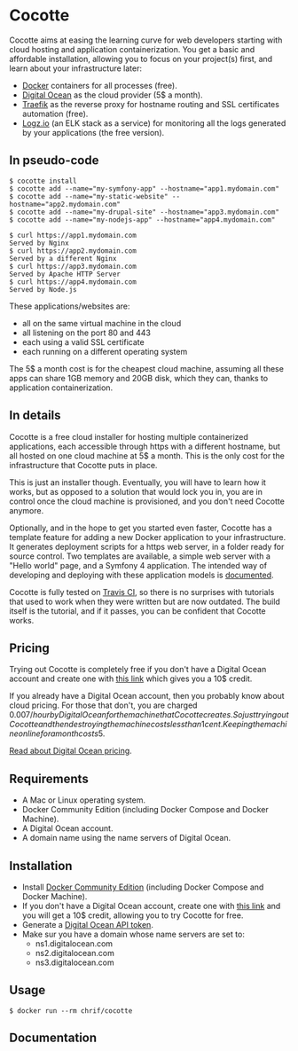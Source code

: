 # Cocotte

Cocotte aims at easing the learning curve for web developers starting with cloud hosting and application containerization. You get a basic and affordable installation, allowing you to focus on your project(s) first, and learn about your infrastructure later:

* [Docker](https://www.docker.com/) containers for all processes (free).
* [Digital Ocean](https://www.digitalocean.com/) as the cloud provider (5$ a month).
* [Traefik](https://traefik.io/) as the reverse proxy for hostname routing and SSL certificates automation (free).
* [Logz.io](https://logz.io/) (an ELK stack as a service) for monitoring all the logs generated by your applications (the free version).

## In pseudo-code

```
$ cocotte install
$ cocotte add --name="my-symfony-app" --hostname="app1.mydomain.com"
$ cocotte add --name="my-static-website" --hostname="app2.mydomain.com"
$ cocotte add --name="my-drupal-site" --hostname="app3.mydomain.com"
$ cocotte add --name="my-nodejs-app" --hostname="app4.mydomain.com"

$ curl https://app1.mydomain.com
Served by Nginx
$ curl https://app2.mydomain.com
Served by a different Nginx
$ curl https://app3.mydomain.com
Served by Apache HTTP Server
$ curl https://app4.mydomain.com
Served by Node.js 
```

These applications/websites are:
 * all on the same virtual machine in the cloud
 * all listening on the port 80 and 443 
 * each using a valid SSL certificate
 * each running on a different operating system

The 5$ a month cost is for the cheapest cloud machine, assuming all these apps can share 1GB memory and 20GB disk, which they can, thanks to application containerization.

## In details

Cocotte is a free cloud installer for hosting multiple containerized applications, each accessible through https with a different hostname, but all hosted on one cloud machine at 5$ a month. This is the only cost for the infrastructure that Cocotte puts in place.

This is just an installer though. Eventually, you will have to learn how it works, but as opposed to a solution that would lock you in, you are in control once the cloud machine is provisioned, and you don't need Cocotte anymore. 

Optionally, and in the hope to get you started even faster, Cocotte has a template feature for adding a new Docker application to your infrastructure. It generates deployment scripts for a https web server, in a folder ready for source control. Two templates are available, a simple web server with a "Hello world" page, and a Symfony 4 application. The intended way of developing and deploying with these application models is <a href="#documentation">documented</a>.

Cocotte is fully tested on [Travis CI](https://travis-ci.org/chrif/cocotte), so there is no surprises with tutorials that used to work when they were written but are now outdated. The build itself is the tutorial, and if it passes, you can be confident that Cocotte works.

## Pricing

Trying out Cocotte is completely free if you don't have a Digital Ocean account and create one with [this link](https://m.do.co/c/c25ed78e51c5) which gives you a 10$ credit.

If you already have a Digital Ocean account, then you probably know about cloud pricing. For those that don't, you are charged $0.007/hour by Digital Ocean for the machine that Cocotte creates. So just trying out Cocotte and then destroying the machine costs less than 1 cent. Keeping the machine online for a month costs 5$. 

[Read about Digital Ocean pricing](https://www.digitalocean.com/pricing/).

## Requirements

* A Mac or Linux operating system.
* Docker Community Edition (including Docker Compose and Docker Machine).
* A Digital Ocean account.
* A domain name using the name servers of Digital Ocean.

## Installation

* Install [Docker Community Edition](https://www.docker.com/community-edition) (including Docker Compose and Docker Machine).
* If you don't have a Digital Ocean account, create one with [this link](https://m.do.co/c/c25ed78e51c5) and you will get a 10$ credit, allowing you to try Cocotte for free.
* Generate a [Digital Ocean API token](https://cloud.digitalocean.com/settings/api/tokens).
* Make sur you have a domain whose name servers are set to:
	 * ns1.digitalocean.com
	 * ns2.digitalocean.com
	 * ns3.digitalocean.com

## Usage

```
$ docker run --rm chrif/cocotte 
```

## Documentation

